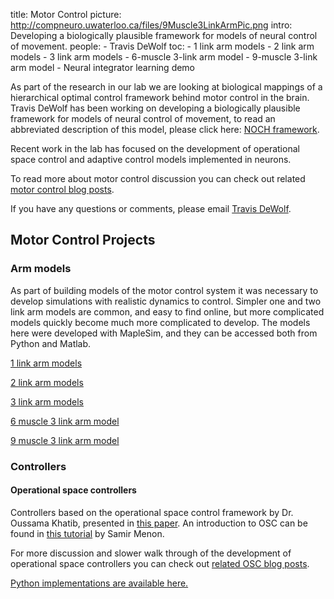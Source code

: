 title: Motor Control
picture: http://compneuro.uwaterloo.ca/files/9Muscle3LinkArmPic.png
intro: Developing a biologically plausible framework for models of neural control of movement.
people:
    - Travis DeWolf
toc:
    - 1 link arm models
    - 2 link arm models
    - 3 link arm models
    - 6-muscle 3-link arm model
    - 9-muscle 3-link arm model
    - Neural integrator learning demo

<!--[Relevant publications]() from the lab on motor control.-->

As part of the research in our lab we are looking at biological mappings of a hierarchical optimal control framework behind motor control in the brain. Travis DeWolf has been working on developing a biologically plausible framework for models of neural control of movement, to read an abbreviated description of this model, please click here: [NOCH framework](http://compneuro.uwaterloo.ca/files/NOCH-1.pdf).

Recent work in the lab has focused on the development of operational space control and adaptive control models implemented in neurons.

To read more about motor control discussion you can check out related [motor control blog posts](http://studywolf.wordpress.com/category/motor-control/).

If you have any questions or comments, please email
[Travis DeWolf](http://compneuro.uwaterloo.ca/people/travis-dewolf.html).

## **Motor Control Projects**

### **Arm models**

As part of building models of the motor control system it was necessary to develop simulations with realistic dynamics to control. Simpler one and two link arm models are common, and easy to find online, but more complicated models quickly become much more complicated to develop. The models here were developed with MapleSim, and they can be accessed both from Python and Matlab.

[1 link arm models](motor-control/1-link-arm-models.html)

[2 link arm models](motor-control/2-link-arm-models.html)

[3 link arm models](motor-control/3-link-arm-models.html)

[6 muscle 3 link arm model](motor-control/6-muscle-3-link-arm-model.html)

[9 muscle 3 link arm model](motor-control/9-muscle-3-link-arm-model.html)

### **Controllers**

#### **Operational space controllers**

Controllers based on the operational space control framework by Dr. Oussama Khatib, presented in [this paper](http://cs.stanford.edu/groups/manips/images/pdfs/Khatib_1987_IJRA.pdf). An introduction to OSC can be found in [this tutorial](http://www.stanford.edu/~smenon/code/rppbot/MathTutorial_01_RPPBot.htm) by Samir Menon. 

For more discussion and slower walk through of the development of operational space controllers you can check out [related OSC blog posts](http://studywolf.wordpress.com/category/robotics/).

[Python implementations are available here.](https://github.com/studywolf/blog/tree/master/OSC)

<!--#### **Adaptive controllers**

Adaptive controllers that are able to learn the dynamics and kinematics of the system being controlled

[2 link arm adaptive controllers](motor-control/2-link-arm-adaptive-controllers.html)-->

